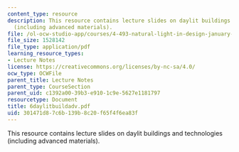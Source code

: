 ```yaml
---
content_type: resource
description: This resource contains lecture slides on daylit buildings and technologies
  (including advanced materials).
file: /ol-ocw-studio-app/courses/4-493-natural-light-in-design-january-iap-2006/301471d87c6b139b8c20f65f4f6ea83f_6daylitbuildadv.pdf
file_size: 1528142
file_type: application/pdf
learning_resource_types:
- Lecture Notes
license: https://creativecommons.org/licenses/by-nc-sa/4.0/
ocw_type: OCWFile
parent_title: Lecture Notes
parent_type: CourseSection
parent_uid: c1392a00-39b3-e910-1c9e-5627e1181797
resourcetype: Document
title: 6daylitbuildadv.pdf
uid: 301471d8-7c6b-139b-8c20-f65f4f6ea83f
---
```

This resource contains lecture slides on daylit buildings and technologies (including advanced materials).